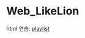 # Web_LikeLion

html 연습: [playlist](https://github.com/2018124058/Web_LikeLion/playlist_page/playlist.html)
